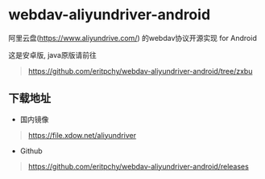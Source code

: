 # webdav-aliyundriver-android
阿里云盘(https://www.aliyundrive.com/) 的webdav协议开源实现 for Android

这是安卓版, java原版请前往
> https://github.com/eritpchy/webdav-aliyundriver-android/tree/zxbu

## 下载地址
- 国内镜像
> https://file.xdow.net/aliyundriver
- Github
> https://github.com/eritpchy/webdav-aliyundriver-android/releases
